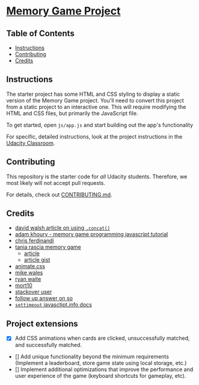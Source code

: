 # [Memory Game Project](https://github.com/tyler-vs/fend-project-memory-game/tree/v1.0)

## Table of Contents

* [Instructions](#instructions)
* [Contributing](#contributing)
* [Credits](#contributing)

## Instructions

The starter project has some HTML and CSS styling to display a static version of the Memory Game project. You'll need to convert this project from a static project to an interactive one. This will require modifying the HTML and CSS files, but primarily the JavaScript file.

To get started, open `js/app.js` and start building out the app's functionality

For specific, detailed instructions, look at the project instructions in the [Udacity Classroom](https://classroom.udacity.com/me).

## Contributing

This repository is the starter code for _all_ Udacity students. Therefore, we most likely will not accept pull requests.

For details, check out [CONTRIBUTING.md](CONTRIBUTING.md).

## Credits

- [david walsh article on using `.concat()`](https://davidwalsh.name/combining-js-arrays)
- [adam khoury - memory game programming javascript tutorial](https://www.youtube.com/watch?v=c_ohdpwmsm0)
- [chris ferdinandi](https://gomakethings.com/how-i-structure-my-javascript-plugins/)
- [tania rascia memory game](https://taniarascia.github.io/memory/)
    + [article](https://www.taniarascia.com/how-to-create-a-memory-game-super-mario-with-plain-javascript/)
    + [article gist](https://gist.github.com/taniarascia/a3b550d568f3e6b693e89786eb333988)
- [animate.css](https://daneden.github.io/animate.css/)
- [mike wales](https://www.youtube.com/watch?v=_rUH-sEs68Y)
- [ryan waite](https://www.youtube.com/watch?v=oECVwum-7Zc)
- [mort10](https://github.com/mor10)
- [stackover user](https://stackoverflow.com/questions/20318822/how-to-create-a-stopwatch-using-javascript)
- [follow up answer on so](https://stackoverflow.com/a/42204522/7221168)
- [`settimeout` javasctipt.info docs](https://javascript.info/settimeout-setinterval)


## Project extensions

- [x] Add CSS animations when cards are clicked, unsuccessfully matched, and successfully matched.
- [] Add unique functionality beyond the minimum requirements (Implement a leaderboard, store game state using local storage, etc.)
- [] Implement additional optimizations that improve the performance and user experience of the game (keyboard shortcuts for gameplay, etc).